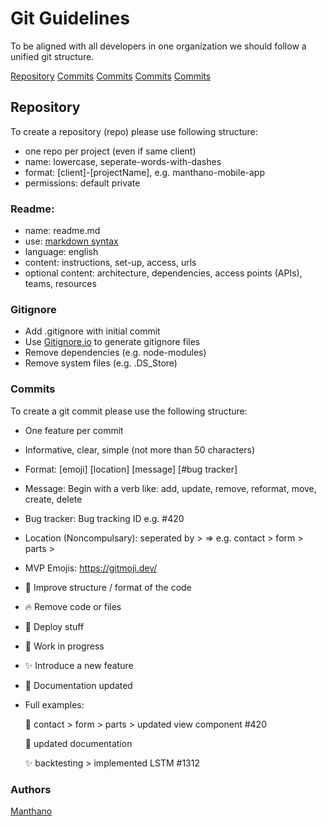 # Git Guidelines

To be aligned with all developers in one organization we should follow a unified git structure.

<a href="##Repository">Repository</a>
<a href="###Readme">Commits</a>
<a href="##Gitignore">Commits</a>
<a href="##Commits">Commits</a>
<a href="##Authors">Commits</a>

## Repository

To create a repository (repo) please use following structure:
- one repo per project (even if same client)
- name: lowercase, seperate-words-with-dashes
- format: [client]-[projectName], e.g. manthano-mobile-app
- permissions: default private

### Readme:
- name: readme.md
- use: <a href="https://github.com/adam-p/markdown-here/wiki/Markdown-Cheatsheet">markdown syntax</a> 
- language: english
- content: instructions, set-up, access, urls
- optional content: architecture, dependencies, access points (APIs), teams, resources

### Gitignore
- Add .gitignore with initial commit
- Use <a href="https://gitignore.io" rel="nofollow">Gitignore.io</a> to generate gitignore files
- Remove dependencies (e.g. node-modules)
- Remove system files (e.g. .DS_Store)

### Commits

To create a git commit please use the following structure:
- One feature per commit
- Informative, clear, simple (not more than 50 characters)
- Format: [emoji] [location] [message] [#bug tracker]
- Message: Begin with a verb like: add, update, remove, reformat, move, create, delete
- Bug tracker: Bug tracking ID e.g. #420
- Location (Noncompulsary): seperated by > => e.g. contact > form > parts >

- MVP Emojis: <a href="https://gitmoji.dev/">https://gitmoji.dev/</a>
- :art: Improve structure / format of the code
- :fire: Remove code or files
- :rocket: Deploy stuff
- :construction: Work in progress
- :sparkles: Introduce a new feature
- :memo: Documentation updated
- Full examples: <p>
:art: contact > form > parts > updated view component #420 <p>
:memo: updated documentation <p>
:sparkles: backtesting > implemented LSTM #1312 <p>

### Authors

<a href="https://github.com/Man7hano">Manthano</a>
